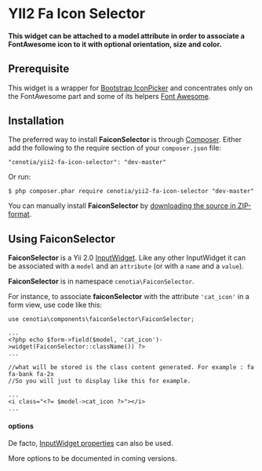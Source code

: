 YII2 Fa Icon Selector
==================

#### This widget can be attached to a model attribute in order to associate a FontAwesome icon to it with optional orientation, size and color.
####


## Prerequisite ##

This widget is a wrapper for [Bootstrap IconPicker](http://victor-valencia.github.io/bootstrap-iconpicker/) and concentrates only on the FontAwesome part and some of its helpers [Font Awesome](http://fontawesome.io/). 



## Installation ##

The preferred way to install **FaiconSelector** is through [Composer](https://getcomposer.org/). Either add the following to the require section of your `composer.json` file:

`"cenotia/yii2-fa-icon-selector": "dev-master"` 

Or run:

`$ php composer.phar require cenotia/yii2-fa-icon-selector "dev-master"` 

You can manually install **FaiconSelector** by [downloading the source in ZIP-format](https://github.com/cenotia/yii2-fa-icon-selector/archive/master.zip).

## Using FaiconSelector ##

**FaiconSelector** is a Yii 2.0 [InputWidget](http://www.yiiframework.com/doc-2.0/yii-widgets-inputwidget.html). Like any other InputWidget it can be associated with a `model` and an `attribute` (or with a `name` and a `value`).

**FaiconSelector** is in namespace `cenotia\FaiconSelector`.

For instance, to associate **faiconSelector** with the attribute `'cat_icon'` in a form view, use code like this:

    use cenotia\components\faiconSelector\FaiconSelector;
        
	...
	<?php echo $form->field($model, 'cat_icon')->widget(FaiconSelector::className()) ?>
	...

	//what will be stored is the class content generated. For example : fa fa-bank fa-2x
	//So you will just to display like this for example.

	...
	<i class="<?= $model->cat_icon ?>"></i>
	... 

#### options ####

De facto, [InputWidget properties](http://www.yiiframework.com/doc-2.0/yii-widgets-inputwidget.html) can also be used.

More options to be documented in coming versions.


